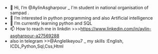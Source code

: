 - 👋 Hi, I’m @AylinAsgharpour
_ I'm student in national organisation of sampad .
- 👀 I’m interested in python programming and also Artificial intelligence  
- 🌱 I’m currently learning python and SQL
- 📫 How to reach me in linkdin >>>https://www.linkedin.com/in/aylin-asgharpour-a27569288
- also in telegram >>@Anglelikeyou7
_ my skills :English, ICDL,Python,Sql,Css,Html 